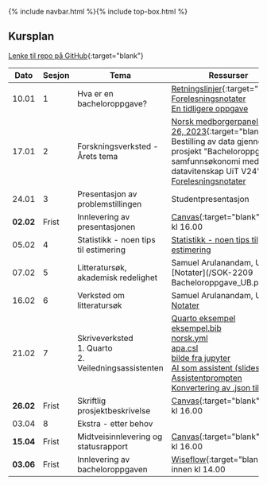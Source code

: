 {% include navbar.html %}{% include top-box.html %}

##  Kursplan

[Lenke til repo på GitHub](https://github.com/uit-sok-2209-v24/uit-sok-2209-v24.github.io){:target="blank"}

     
|Dato <img width=50/>| Sesjon <img width=50/>   | Tema <img width=300/>           | Ressurser <img width=150/>  |
|--------|----------------|---------------------------|--------------------------------------|
|10.01 | 1 | Hva er en bacheloroppgave? | [Retningslinjer](/Retningslinjer_og_krav_til_skriving_av_bacheloroppgave_jan24.pdf){:target="blank"}  <br> [Forelesningsnotater](/forelesning_1_self_contained.html) <br> [En tidligere oppgave](/SOK-2209-Bacheloroppgave.pdf)  |
|17.01 | 2 | Forskningsverksted - Årets tema | [Norsk medborgerpanel runde 26, 2023](https://surveybanken.sikt.no/no/study/547be65b-fb02-480a-9192-6781233cdd17/undefined?type=studyMetadata&datafile=5343ae2b-5f89-42d2-83c0-ec1bf7a97651/8&elements=[]){:target="blank"} <br> Bestilling av data gjennom prosjekt "Bacheloroppgave i samfunnsøkonomi med datavitenskap UiT V24" <br> [Forelesningsnotater](/forelesning2-speaker.html)|
|24.01 | 3 | Presentasjon av problemstillingen | Studentpresentasjon   |
|**02.02**| Frist| Innlevering av presentasjonen| [Canvas](https://uit.instructure.com/courses/33649/assignments){:target="blank"} innen kl 16.00 |
|05.02| 4 | Statistikk - noen tips til estimering         |  [Statistikk - noen tips til estimering](/estimering_sosial_tillit_studenter.html)  |
|07.02 | 5 | Litteratursøk, akademisk redelighet | Samuel Arulanandam, UB. [Notater](/SOK-2209 Bacheloroppgave_UB.pdf)    |
|16.02 | 6 | Verksted om litteratursøk |Samuel Arulanandam, UB, [Notater](/samuel_lit.pdf) |
|21.02 | 7 | Skriveverksted <br> 1. Quarto <br> 2. Veiledningsassistenten| [Quarto eksempel](/bruk_quarto_2209_V24.qmd) <br> [eksempel.bib](/eksempel.bib) <br> [norsk.yml](/norsk.yml) <br> [apa.csl](/apa.csl) <br> [bilde fra jupyter](/Screenshot.png) <br> [AI som assistent (slides)](/veiledningsprompten.html) <br > [Assistentprompten](/assistentprompten.pdf) <br> [Konvertering av .json til .txt](/import_%20json.py) |
|**26.02**| Frist| Skriftlig prosjektbeskrivelse| [Canvas](https://uit.instructure.com/courses/33649/assignments){:target="blank"} innen kl 16.00  |
|03.04| 8 | Ekstra - etter behov         |    |
|**15.04**| Frist| Midtveisinnlevering og statusrapport | [Canvas](https://uit.instructure.com/courses/33649/assignments){:target="blank"} innen kl 16.00  |
|**03.06** | Frist | Innlevering av bacheloroppgaven   | [Wiseflow](https://europe.wiseflow.net/login){:target="blank"} innen kl 14.00  |







